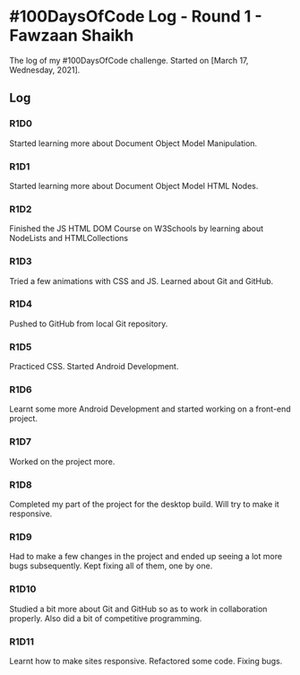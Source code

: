 # #100DaysOfCode Log - Round 1 - Fawzaan Shaikh

The log of my #100DaysOfCode challenge. Started on [March 17, Wednesday, 2021].

## Log

### R1D0 
Started learning more about Document Object Model Manipulation.

### R1D1 
Started learning more about Document Object Model HTML Nodes.

### R1D2
Finished the JS HTML DOM Course on W3Schools by learning about NodeLists and HTMLCollections

### R1D3
Tried a few animations with CSS and JS. Learned about Git and GitHub.

### R1D4
Pushed to GitHub from local Git repository.

### R1D5
Practiced CSS. Started Android Development.

### R1D6
Learnt some more Android Development and started working on a front-end project. 

### R1D7
Worked on the project more.

### R1D8
Completed my part of the project for the desktop build. Will try to make it responsive.

### R1D9
Had to make a few changes in the project and ended up seeing a lot more bugs subsequently. Kept fixing all of them, one by one.

### R1D10
Studied a bit more about Git and GitHub so as to work in collaboration properly. Also did a bit of competitive programming.

### R1D11
Learnt how to make sites responsive. Refactored some code. Fixing bugs.